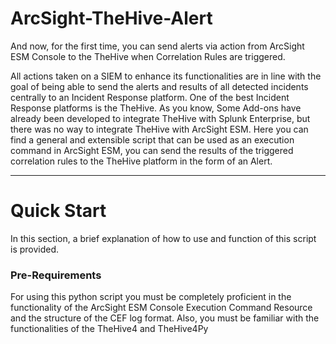 # ArcSight-TheHive-Alert
And now, for the first time, you can send alerts via action from ArcSight ESM Console to the TheHive when Correlation Rules are triggered.


All actions taken on a SIEM to enhance its functionalities are in line with the goal of being able to send the alerts and results of all detected incidents centrally to an Incident Response platform. One of the best Incident Response platforms is the TheHive. As you know, Some Add-ons have already been developed to integrate TheHive with Splunk Enterprise, but there was no way to integrate TheHive with ArcSight ESM.
Here you can find a general and extensible script that can be used as an execution command in ArcSight ESM, you can send the results of the triggered correlation rules  to the TheHive platform in the form of an Alert.

--------------------



# Quick Start
In this section, a brief explanation of how to use and function of this script is provided.


### Pre-Requirements

For using this python script you must be completely proficient in the functionality of the ArcSight ESM Console Execution Command Resource and the structure of the CEF log format. 
Also, you must be familiar with the functionalities of the TheHive4 and TheHive4Py 

